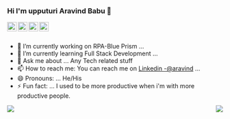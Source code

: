 ### Hi I'm upputuri Aravind Babu 👋


<a href="https://www.linkedin.com/in/aravind-babu-857406183/">
  <img align="left" alt="Aravind Babu" width="22px" src="https://cdn.jsdelivr.net/npm/simple-icons@v3/icons/linkedin.svg" />
</a>
<a href="https://github.com/aravindbabu05">
  <img align="left" alt="Aravind Babu's Github" width="22px" src="https://cdn.jsdelivr.net/npm/simple-icons@v3/icons/github.svg" />
</a>
<a href="https://t.me/aravindbabu05">
  <img align="left" alt="Aravind Babu's Telegram" width="22px" src="https://cdn.jsdelivr.net/npm/simple-icons@v3/icons/telegram.svg" />
</a>
<a href="https://instagram.com/aravind_babu05">
  <img align="left" alt="Aravind Babu's Instagram" width="22px" src="https://cdn.jsdelivr.net/npm/simple-icons@v3/icons/instagram.svg" />
</a>

<br/>
<br/>



- 🔭 I’m currently working on RPA-Blue Prism  ...
- 🌱 I’m currently learning Full Stack Development ...
- 💬 Ask me about ... Any Tech related stuff 
- 📫 How to reach me: You can reach me on [Linkedin -@aravind](https://www.linkedin.com/in/aravind-babu-857406183/)
 ...
- 😄 Pronouns: ... He/His
- ⚡ Fun fact: ... I used to be more productive when i'm with more productive people.

<a href="https://github.com/aravindbabu05">
  <img align="center" src="https://github-readme-stats.vercel.app/api/top-langs/?username=aravindbabu05&theme=light&hide_langs_below=1" />
</a>

<img align="right" src="https://github-readme-status.vercel.app/api?username=aravindbabu05&&show_icos=true&title_color=ffffff&icon_color=bb2acf&text_color=daf7dc&bg_color=191919" />
